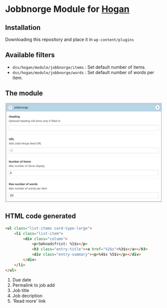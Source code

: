 # Jobbnorge Module for [Hogan](https://github.com/dekodeinteraktiv/hogan-core)

## Installation
Downloading this repository and place it in `wp-content/plugins`

## Available filters
- `dss/hogan/module/jobbnorge/items` : Set default number of items.
- `dss/hogan/module/jobbnorge/words` : Set default number of words per item.

## The module

<img src="assets/dss-hogan-jobbnorge.png">

## HTML code generated

```html
<ul class="list-items card-type-large">
	<li class="list-item">
		<div class="column">
			<p>Søknadsfrist: %1$s</p>
			<h3 class="entry-title"><a href="%2$s">%3$s</a></h3>
			<div class="entry-summary"><p>%4$s %5$s</p></div>
		</div>
	</li>
</ul>
```
1. Due date
2. Permalink to job add
3. Job title
4. Job decription
5. 'Read more' link
